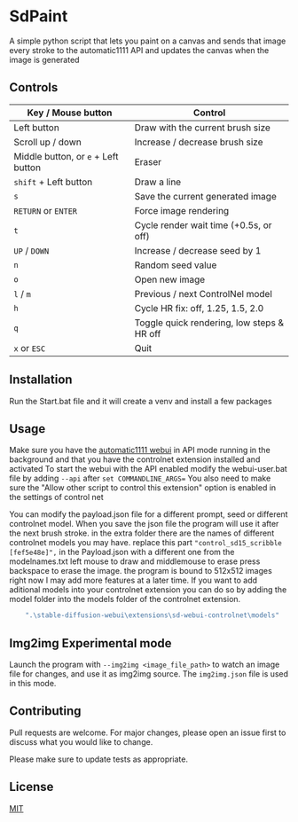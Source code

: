# SdPaint
A simple python script that lets you paint on a canvas and sends that image every stroke to the automatic1111 API and updates the canvas when the image is generated

## Controls

| Key / Mouse button                  | Control                                    |
|-------------------------------------|--------------------------------------------|
| Left button                         | Draw with the current brush size           |
| Scroll up / down                    | Increase / decrease brush size             |
| Middle button, or `e` + Left button | Eraser                                     |
| `shift` + Left button               | Draw a line                                |
| `s`                                 | Save the current generated image           |
| `RETURN` or `ENTER`                 | Force image rendering                      |
| `t`                                 | Cycle render wait time (+0.5s, or off)     |
| `UP` / `DOWN`                       | Increase / decrease seed by 1              |
| `n`                                 | Random seed value                          |
| `o`                                 | Open new image                             |
| `l` / `m`                           | Previous / next ControlNel model           |
| `h`                                 | Cycle HR fix: off, 1.25, 1.5, 2.0          |
| `q`                                 | Toggle quick rendering, low steps & HR off |
| `x` or `ESC`                        | Quit                                       |


## Installation

Run the Start.bat file and it will create a venv and install a few packages

## Usage

Make sure you have the [automatic1111 webui](https://github.com/AUTOMATIC1111/stable-diffusion-webui) in API mode running in the background and that you have the controlnet extension installed and activated
To start the webui with the API enabled modify the webui-user.bat file by adding ```--api``` after ```set COMMANDLINE_ARGS=```
You also need to make sure the "Allow other script to control this extension" option is enabled in the settings of control net

You can modify the payload.json file for a different prompt, seed or different controlnet model.
When you save the json file the program will use it after the next brush stroke.
in the extra folder there are the names of different controlnet models you may have.
replace this part ```"control_sd15_scribble [fef5e48e]",``` in the Payload.json with a different one from the modelnames.txt
left mouse to draw and middlemouse to erase
press backspace to erase the image.
the program is bound to 512x512 images right now
I may add more features at a later time.
If you want to add aditional models into your controlnet extension you can do so by adding the model folder into the models folder of the controlnet extension.
```bash
    ".\stable-diffusion-webui\extensions\sd-webui-controlnet\models"
```


## Img2img Experimental mode

Launch the program with `--img2img <image_file_path>` to watch an image file for changes, and use it as img2img source. The `img2img.json` file
is used in this mode.

## Contributing

Pull requests are welcome. For major changes, please open an issue first
to discuss what you would like to change.

Please make sure to update tests as appropriate.

## License

[MIT](https://choosealicense.com/licenses/mit/)